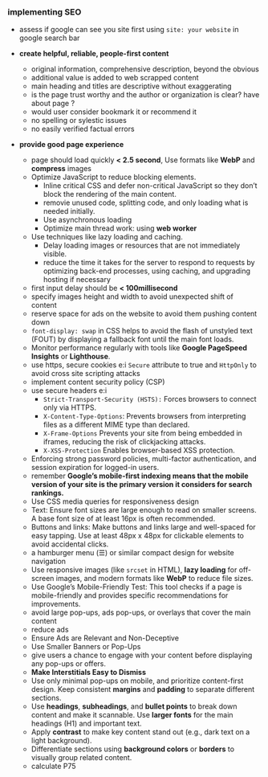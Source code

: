 ### implementing SEO 
- assess if google can see you site first using `site: your website` in google search bar

- **create helpful, reliable, people-first content**
    - original information, comprehensive description, beyond the obvious
    - additional value is added to web scrapped content
    - main heading and titles are descriptive without exaggerating
    - is the page trust worthy and the author or organization is clear? have about page ?
    - would user consider bookmark it or recommend it
    - no spelling or sylestic issues
    - no easily verified factual errors
- **provide good page experience**
    - page should load quickly **< 2.5 second**,  Use formats like **WebP** and **compress** images
    - Optimize JavaScript to reduce blocking elements.
        - Inline critical CSS and defer non-critical JavaScript so they don’t block the rendering of the main content.
        - removie unused code, splitting code, and only loading what is needed initially.
        - Use asynchronous loading
        - Optimize main thread work: using **web worker**
    - Use techniques like lazy loading and caching.
        - Delay loading images or resources that are not immediately visible.
        - reduce the time it takes for the server to respond to requests by optimizing back-end processes, using caching, and upgrading hosting if necessary
    - first input delay should be **< 100millisecond**
    - specify images height and width to avoid unexpected shift of content
    - reserve space for ads on the website to avoid them pushing content down
    - `font-display: swap` in CSS helps to avoid the flash of unstyled text (FOUT) by displaying a fallback font until the main font loads.
    - Monitor performance regularly with tools like **Google PageSpeed Insights** or **Lighthouse**.
    - use https, secure cookies e:i `Secure` attribute to true and `HttpOnly` to avoid cross site scripting attacks
    - implement content security policy (CSP)
    - use secure headers e:i
        - `Strict-Transport-Security (HSTS):` Forces browsers to connect only via HTTPS.
        - `X-Content-Type-Options`: Prevents browsers from interpreting files as a different MIME type than declared.
        - `X-Frame-Options` Prevents your site from being embedded in iframes, reducing the risk of clickjacking attacks.
        - `X-XSS-Protection` Enables browser-based XSS protection.
    -  Enforcing strong password policies, multi-factor authentication, and session expiration for logged-in users.
    - remember **Google’s mobile-first indexing means that the mobile version of your site is the primary version it considers for search rankings.**
    - Use CSS media queries for responsiveness design
    - Text: Ensure font sizes are large enough to read on smaller screens. A base font size of at least 16px is often recommended.
    - Buttons and links: Make buttons and links large and well-spaced for easy tapping. Use at least 48px x 48px for clickable elements to avoid accidental clicks.
    - a hamburger menu (☰) or similar compact design for website navigation
    -  Use responsive images (like `srcset` in HTML), **lazy loading** for off-screen images, and modern formats like **WebP** to reduce file sizes.
    - Use Google’s Mobile-Friendly Test: This tool checks if a page is mobile-friendly and provides specific recommendations for improvements.
    - avoid large pop-ups, ads pop-ups, or overlays that cover the main content
    - reduce ads
    - Ensure Ads are Relevant and Non-Deceptive
    - Use Smaller Banners or Pop-Ups
    - give users a chance to engage with your content before displaying any pop-ups or offers.
    - **Make Interstitials Easy to Dismiss**
    - Use only minimal pop-ups on mobile, and prioritize content-first design.
    Keep consistent **margins** and **padding** to separate different sections.
     - Use **headings**, **subheadings**, and **bullet points** to break down content and make it scannable.
Use **larger fonts** for the main headings (H1) and important text.
     - Apply **contrast** to make key content stand out (e.g., dark text on a light background).
     - Differentiate sections using **background colors** or **borders** to visually group related content.
     - calculate P75
